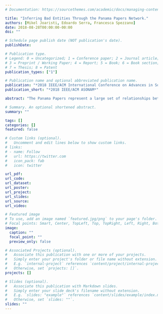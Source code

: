 ```yaml
---
# Documentation: https://sourcethemes.com/academic/docs/managing-content/

title: "Inferring Bad Entities Through the Panama Papers Network."
authors: [Mikel Joaristi, Edoardo Serra, Francesca Spezzano]
date: 2018-08-28T00:00:00-00:00
doi: ""

# Schedule page publish date (NOT publication's date).
publishDate: 

# Publication type.
# Legend: 0 = Uncategorized; 1 = Conference paper; 2 = Journal article;
# 3 = Preprint / Working Paper; 4 = Report; 5 = Book; 6 = Book section;
# 7 = Thesis; 8 = Patent
publication_types: ["1"]

# Publication name and optional abbreviated publication name.
publication: "*2018 IEEE/ACM International Conference on Advances in Social Networks Analysis and Mining*"
publication_short: "*2018 IEEE/ACM ASONAM*"

abstract: "The Panama Papers represent a large set of relationships between people, companies, and organizations that had affairs with the Panamanian offshore law firm Mossack Fonseca, often due to money laundering. In this paper, we address for the first time the problem of searching the Panama Papers for people and companies that may be involved in illegal acts. We use a collection of international blacklists of sanctioned people and organizations as ground truth for bad entities. We propose a new ranking algorithm, named Suspiciousness Rank Back and Forth (SRBF), that leverages this ground truth to assign a degree of suspiciousness to each entity in the Panama Papers. We experimentally show that our algorithm achieves an AUROC of 0.85 and an Area Under the Recall Curve of 0.87 and outperforms existing techniques."

# Summary. An optional shortened abstract.
summary: ""

tags: []
categories: []
featured: false

# Custom links (optional).
#   Uncomment and edit lines below to show custom links.
# links:
# - name: Follow
#   url: https://twitter.com
#   icon_pack: fab
#   icon: twitter

url_pdf:
url_code:
url_dataset:
url_poster:
url_project:
url_slides:
url_source:
url_video:

# Featured image
# To use, add an image named `featured.jpg/png` to your page's folder. 
# Focal points: Smart, Center, TopLeft, Top, TopRight, Left, Right, BottomLeft, Bottom, BottomRight.
image:
  caption: ""
  focal_point: ""
  preview_only: false

# Associated Projects (optional).
#   Associate this publication with one or more of your projects.
#   Simply enter your project's folder or file name without extension.
#   E.g. `internal-project` references `content/project/internal-project/index.md`.
#   Otherwise, set `projects: []`.
projects: []

# Slides (optional).
#   Associate this publication with Markdown slides.
#   Simply enter your slide deck's filename without extension.
#   E.g. `slides: "example"` references `content/slides/example/index.md`.
#   Otherwise, set `slides: ""`.
slides: ""
---
```

